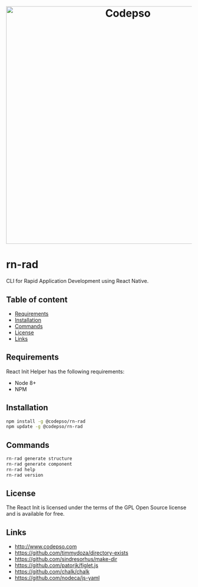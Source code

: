 <h1 align="center">
  <img src="https://s3.us-east-2.amazonaws.com/codepso-comunity/react-init/react-init.png" alt="Codepso" width="645">
</h1>

# rn-rad
CLI for Rapid Application Development using React Native.
## Table of content
- [Requirements](#requirements)
- [Installation](#installation)
- [Commands](#commands)
- [License](#license)
- [Links](#links)
## Requirements
React Init Helper has the following requirements:
 - Node 8+
 - NPM
## Installation
```bash
npm install -g @codepso/rn-rad
npm update -g @codepso/rn-rad
```
## Commands
```bash
rn-rad generate structure
rn-rad generate component
rn-rad help
rn-rad version
```
## License
The React Init is licensed under the terms of the GPL Open Source license and is available for free.

## Links
- http://www.codepso.com
- https://github.com/timmydoza/directory-exists
- https://github.com/sindresorhus/make-dir
- https://github.com/patorjk/figlet.js
- https://github.com/chalk/chalk
- https://github.com/nodeca/js-yaml

